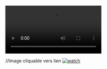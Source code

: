 ![patate](Videos/vdo.mp4) 


//Image cliquable vers lien
[![watch](Images/Carteheuristique.jpg)](https://www.youtube.com/watch?v=VTgADEXQAGs&list=RDMMVTgADEXQAGs&start_radio=1)
